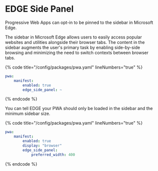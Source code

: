 # EDGE Side Panel

Progressive Web Apps can opt-in to be pinned to the sidebar in Microsoft Edge.

The sidebar in Microsoft Edge allows users to easily access popular websites and utilities alongside their browser tabs. The content in the sidebar augments the user's primary task by enabling side-by-side browsing and minimizing the need to switch contexts between browser tabs.

{% code title="/config/packages/pwa.yaml" lineNumbers="true" %}
```yaml
pwa:
    manifest:
        enabled: true
        edge_side_panel: ~
```
{% endcode %}

You can tell EDGE your PWA should only be loaded in the sidebar and the minimum sidebar size.

{% code title="/config/packages/pwa.yaml" lineNumbers="true" %}
```yaml
pwa:
    manifest:
        enabled: true
        display: "browser"
        edge_side_panel:
            preferred_width: 400
```
{% endcode %}
